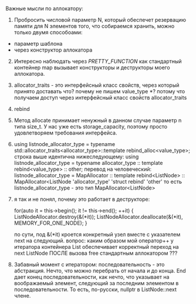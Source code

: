 Важные мысли по аллокатору:
1. Пробросить числовой параметр N, который обеспечет резервацию памяти для N элементов того, что собираемся хранить, можно только двумя способоами:
 - параметр шаблона
 - через конструктор аллокатора

2. Интересно наблюдать через _PRETTY_FUNCTION_ как стандартный контейнер map вызывает конструкторы и деструкторы моего аллокатора.

3. allocator_traits - это интерфейсный класс свойств, через который принято доставать что?
почему не пишем value_type *? потому что получаем доступ через интерфейсный класс свойств allocator_traits
4. rebind

5. Метод allocate принимает ненужный в данном случае параметр n типа size_t. У нас уже есть storage_capacity, поэтому просто удовлетворяем требования интерфейса.

6. 	using listnode_allocator_type = typename std::allocator_traits<allocator_type>::template rebind_alloc<value_type>;
	строка выше идентична нижеследующему:
	using listnode_allocator_type = typename allocator_type :: template rebind<value_type>     ::          other;
	перевод на человеческий:
	      listnode_allocator_type =        MapAllocator     :: template rebind<ListNode<int>>  ::   MapAllocator<ListNode<int>
	        						       'allocator_type'          'struct rebind'                        'other'
	то есть listnode_allocator_type - это тип MapAllocator<ListNode<int>>

7. я так и не понял, почему это работает в деструкторе:

	for(auto it = this->begin(); it != this->end(); ++it)
	{
		ListNodeAllocator.destroy(&(*it));
		ListNodeAllocator.deallocate(&(*it), MEMORY_FOR_ONE_NODE);
	}	

	по сути, под &(\*it) кроется конкретный узел вместе с указателем next на следующий.
	вопрос: каким образом мой оператор++ у итератора контейнера List обеспечивает 
	корректный переход на next ListNode ПОСЛЕ вызова free стандартным аллокатором ???

8.  Забавный момент с итератором: последовательность - это абстракция. Нечто, что можно перебрать от начала и до конца. End дает конец последовательности, как нечто, что указывает на воображаемый элемент, следующий за последним элементом в последовательности. То есть, по-русски, nullptr в ListNode::next члене.